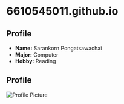 # 6610545011.github.io

## Profile

- **Name:** Sarankorn Pongatsawachai  
- **Major:** Computer  
- **Hobby:** Reading

## Profile

![Profile Picture](https://via.placeholder.com/150)